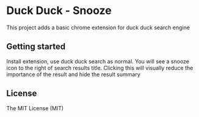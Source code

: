 Duck Duck - Snooze
==============

This project adds a basic chrome extension for duck duck search engine

## Getting started 

Install extension, use duck duck search as normal. You will see a snooze icon 
to the right of search results title. 
Clicking this will visually reduce the importance of the result and hide the 
result summary

## License

The MIT License (MIT)
